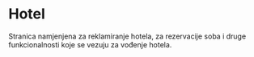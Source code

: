 # Hotel
Stranica namjenjena za reklamiranje hotela, za rezervacije soba i druge funkcionalnosti koje se vezuju za vođenje hotela.
